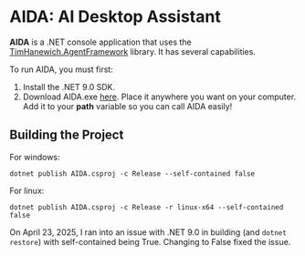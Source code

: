 # AIDA: AI Desktop Assistant
**AIDA** is a .NET console application that uses the [TimHanewich.AgentFramework](https://github.com/TimHanewich/TimHanewich.AgentFramework) library. It has several capabilities.

To run AIDA, you must first:
1. Install the .NET 9.0 SDK.
2. Download AIDA.exe [here](https://github.com/TimHanewich/TimHanewich.AgentFramework/releases/download/1/AIDA.exe). Place it anywhere you want on your computer. Add it to your **path** variable so you can call AIDA easily!

## Building the Project
For windows:
```
dotnet publish AIDA.csproj -c Release --self-contained false
```

For linux:
```
dotnet publish AIDA.csproj -c Release -r linux-x64 --self-contained false
```

On April 23, 2025, I ran into an issue with .NET 9.0 in building (and `dotnet restore`) with self-contained being True. Changing to False fixed the issue.